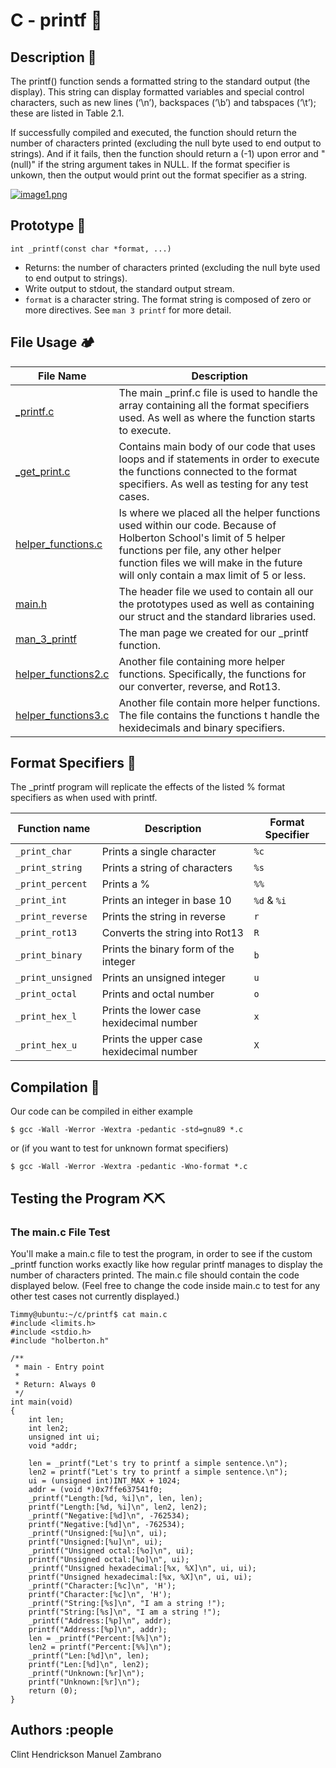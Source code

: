 # C - printf :page_facing_up:

## Description :memo:
The printf() function sends a formatted string to the standard output (the display). This string can display formatted variables and special control characters, such as new lines (‘\n’), backspaces (‘\b’) and tabspaces (‘\t’); these are listed in Table 2.1.

If successfully compiled and executed, the function should return the number of characters printed (excluding the null byte used to end output to strings). And if it fails, then the function should return a (-1) upon error and "(null)" if the string argument takes in NULL. If the format specifier is unkown, then the output would print out the format specifier as a string.

[![image1.png](https://i.postimg.cc/J7FVgvrR/image1.png)](https://postimg.cc/7bSWJBJR)

## Prototype :wrench:
`int _printf(const char *format, ...)`

- Returns: the number of characters printed (excluding the null byte used to end output to strings).
- Write output to stdout, the standard output stream.
- `format` is a character string. The format string is composed of zero or more directives. See `man 3 printf` for more detail.
## File Usage :camping: 
File Name | Description
--- | ---
[_printf.c](https://github.com/tassavarat/printf/blob/master/_printf.c) | The main _prinf.c file is used to handle the array containing all the format specifiers used. As well as where the function starts to execute.
[_get_print.c](https://github.com/tassavarat/printf/blob/master/get_print.c) | Contains main body of our code that uses loops and if statements in order to execute the functions connected to the format specifiers. As well as testing for any test cases.
[helper_functions.c](https://github.com/tassavarat/printf/blob/master/helper_functions.c) | Is where we placed all the helper functions used within our code. Because of Holberton School's limit of 5 helper functions per file, any other helper function files we will make in the future will only contain a max limit of 5 or less.
[main.h](https://github.com/tassavarat/printf/blob/master/holberton.h) | The header file we used to contain all our the prototypes used as well as containing our struct and the standard libraries used.
[man_3_printf](https://github.com/tassavarat/printf/blob/master/man_3_printf) | The man page we created for our _printf function.
[helper_functions2.c](https://github.com/tassavarat/printf/blob/master/helper_functions2.c) | Another file containing more helper functions. Specifically, the functions for our converter, reverse, and Rot13.
[helper_functions3.c](https://github.com/tassavarat/printf/blob/master/helper_functions3.c) | Another file contain more helper functions. The file contains the functions t handle the hexidecimals and binary specifiers.

## Format Specifiers :pushpin:
The _printf program will replicate the effects of the listed % format specifiers as when used with printf.

Function name | Description | Format Specifier
--- | --- | ---
`_print_char` | Prints a single character | `%c`
`_print_string` | Prints a string of characters | `%s`
`_print_percent` | Prints a % | `%%`
`_print_int` | Prints an integer in base 10| `%d` & `%i`
`_print_reverse` | Prints the string in reverse | `r`
`_print_rot13` | Converts the string into Rot13 | `R`
`_print_binary` | Prints the binary form of the integer | `b`
`_print_unsigned` | Prints an unsigned integer | `u`
`_print_octal` | Prints and octal number | `o`
`_print_hex_l` | Prints the lower case hexidecimal number | `x`
`_print_hex_u` | Prints the upper case hexidecimal number | `X`

## Compilation :thought_balloon:

Our code can be compiled in either example
```
$ gcc -Wall -Werror -Wextra -pedantic -std=gnu89 *.c
```
or (if you want to test for unknown format specifiers)

```
$ gcc -Wall -Werror -Wextra -pedantic -Wno-format *.c
```

## Testing the Program :pick::pick:

### The main.c File Test
You'll make a main.c file to test the program, in order to see if the custom _printf function works exactly like how regular printf manages to display the number of characters printed.
The main.c file should contain the code displayed below. (Feel free to change the code inside main.c to test for any other test cases not currently displayed.)
```
Timmy@ubuntu:~/c/printf$ cat main.c
#include <limits.h>
#include <stdio.h>
#include "holberton.h"

/**
 * main - Entry point
 *
 * Return: Always 0
 */
int main(void)
{
    int len;
    int len2;
    unsigned int ui;
    void *addr;

    len = _printf("Let's try to printf a simple sentence.\n");
    len2 = printf("Let's try to printf a simple sentence.\n");
    ui = (unsigned int)INT_MAX + 1024;
    addr = (void *)0x7ffe637541f0;
    _printf("Length:[%d, %i]\n", len, len);
    printf("Length:[%d, %i]\n", len2, len2);
    _printf("Negative:[%d]\n", -762534);
    printf("Negative:[%d]\n", -762534);
    _printf("Unsigned:[%u]\n", ui);
    printf("Unsigned:[%u]\n", ui);
    _printf("Unsigned octal:[%o]\n", ui);
    printf("Unsigned octal:[%o]\n", ui);
    _printf("Unsigned hexadecimal:[%x, %X]\n", ui, ui);
    printf("Unsigned hexadecimal:[%x, %X]\n", ui, ui);
    _printf("Character:[%c]\n", 'H');
    printf("Character:[%c]\n", 'H');
    _printf("String:[%s]\n", "I am a string !");
    printf("String:[%s]\n", "I am a string !");
    _printf("Address:[%p]\n", addr);
    printf("Address:[%p]\n", addr);
    len = _printf("Percent:[%%]\n");
    len2 = printf("Percent:[%%]\n");
    _printf("Len:[%d]\n", len);
    printf("Len:[%d]\n", len2);
    _printf("Unknown:[%r]\n");
    printf("Unknown:[%r]\n");
    return (0);
}
```
## Authors :people

Clint Hendrickson
Manuel Zambrano
